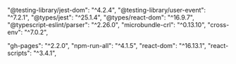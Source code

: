   "@testing-library/jest-dom": "^4.2.4",
  "@testing-library/user-event": "^7.2.1",
  "@types/jest": "^25.1.4",
  "@types/react-dom": "^16.9.7",
  "@typescript-eslint/parser": "^2.26.0",
  "microbundle-crl": "^0.13.10",
  "cross-env": "^7.0.2",
  
  "gh-pages": "^2.2.0",
  "npm-run-all": "^4.1.5",
  "react-dom": "^16.13.1",
  "react-scripts": "^3.4.1",